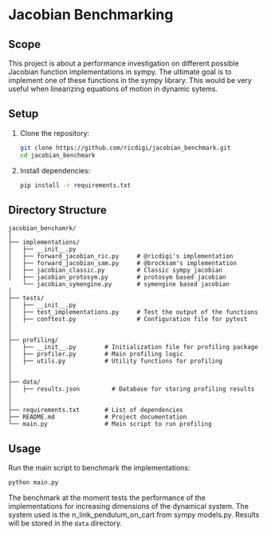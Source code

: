 
# Jacobian Benchmarking

## Scope
This project is about a performance investigation on different possible Jacobian function implementations  in sympy. The ultimate goal is to implement one of these functions in the sympy library. This would be very useful when linearizing equations of motion in dynamic sytems.

## Setup

1. Clone the repository:
    ```sh
    git clone https://github.com/ricdigi/jacobian_benchmark.git
    cd jacobian_benchmark
    ```

2. Install dependencies:
    ```sh
    pip install -r requirements.txt
    ```
   
## Directory Structure

``` 
jacobian_benchamrk/
│
├── implementations/
│   ├── __init__.py
│   ├── forward_jacobian_ric.py     # @ricdigi's implementation
│   ├── forward_jacobian_sam.py     # @brocksam's implementation
│   ├── jacobian_classic.py         # Classic sympy jacobian
│   ├── jacobian_protosym.py        # protosym based jacobian
    └── jacobian_symengine.py       # symengine based jacobian   
│
├── tests/
│   ├── __init__.py                 
│   ├── test_implementations.py     # Test the output of the functions
│   ├── conftest.py                 # Configuration file for pytest
│ 
│   
├── profiling/
│   ├── __init__.py        # Initialization file for profiling package
│   ├── profiler.py        # Main profiling logic
│   ├── utils.py           # Utility functions for profiling
│   
│
├── data/
│   ├── results.json         # Database for storing profiling results
│   
│
├── requirements.txt       # List of dependencies
├── README.md              # Project documentation
└── main.py                # Main script to run profiling
```


## Usage

Run the main script to benchmark the implementations:
```sh
python main.py
```

The benchmark at the moment tests the performance of the implementations for increasing dimensions of the dynamical system.
The system used is the n_link_pendulum_on_cart from sympy models.py. Results will be stored in the `data` directory.
